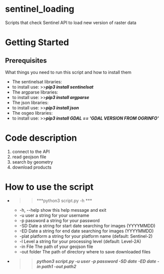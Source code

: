 # sentinel_loading
Scripts that check Sentinel API to load new version of raster data

# Getting Started
## Prerequisites
What things you need to run this script and how to install them
 * The sentinelsat libraries: 
 * to install use: >>***pip3 install sentinelsat***
 * The argparse libraries: 
 * to install use: >>***pip3 install argparse***
 * The json libraries: 
 * to install use: >>***pip3 install json***
 * The osgeo libraries:
 * to install use: >>***pip3 install GDAL == 'GDAL VERSION FROM OGRINFO'***

# Code description

1. connect to the API
2. read geojson file
3. search by geometry
4. download products

# How to use the script
* >> ***python3 script.py -h ***
  - -h, --help      show this help message and exit
  - -u user         a string for your username
  - -p password     a string for your password
  - -SD Date        a string for start date searching for images (YYYYMMDD)
  - -ED Date        a string for end date searching for images (YYYYMMDD)
  - -plat platform  a string for your platform name (default: Sentinel-2)
  - -l Level        a string for your processing level (default: Level-2A)
  - -in File        The path of your geojson file
  - -out folder     The path of directory where to save downloaded files
* >> ***python3 script.py -u user -p password -SD date -ED date -in path1 -out path2***
